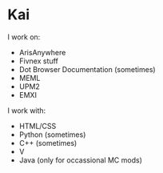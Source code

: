 # Kai
I work on:
- ArisAnywhere
- Fivnex stuff
- Dot Browser Documentation (sometimes)
- MEML
- UPM2
- EMXI

I work with:
- HTML/CSS
- Python (sometimes)
- C++ (sometimes)
- V
- Java (only for occassional MC mods)
